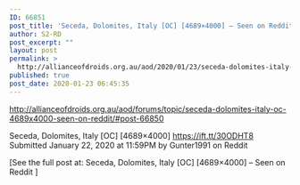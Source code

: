 ```yaml
---
ID: 66851
post_title: 'Seceda, Dolomites, Italy [OC] [4689×4000] – Seen on Reddit'
author: S2-RD
post_excerpt: ""
layout: post
permalink: >
  http://allianceofdroids.org.au/aod/2020/01/23/seceda-dolomites-italy-oc-4689x4000-seen-on-reddit-2/
published: true
post_date: 2020-01-23 06:45:35
---
```

http://allianceofdroids.org.au/aod/forums/topic/seceda-dolomites-italy-oc-4689x4000-seen-on-reddit/#post-66850

Seceda, Dolomites, Italy [OC] [4689×4000] https://ift.tt/30ODHT8 Submitted January 22, 2020 at 11:59PM by Gunter1991 on Reddit

[See the full post at: Seceda, Dolomites, Italy [OC] [4689×4000] – Seen on Reddit ]
